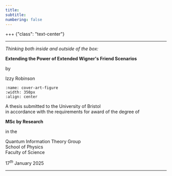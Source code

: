 ```yaml
---
title:
subtitle: 
numbering: false
---
```


+++ {"class": "text-center"}

---

*Thinking both inside and outside of the box:*

**Extending the Power of Extended Wigner's Friend Scenarios**

by

Izzy Robinson

```{figure} cover-art.png
:name: cover-art-figure
:width: 350px
:align: center
```

A thesis submitted to the University of Bristol  
in accordance with the requirements for award of the degree of 

**MSc by Research**

in the 

Quantum Information Theory Group  
School of Physics  
Faculty of Science

$17^{th}$ January $2025$

---
